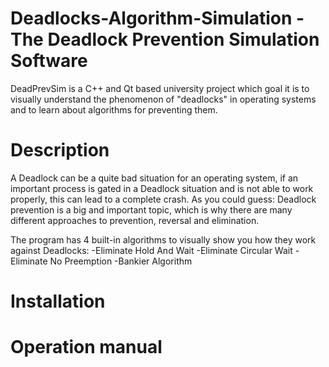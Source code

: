 # Deadlocks-Algorithm-Simulation - The Deadlock Prevention Simulation Software

DeadPrevSim is a C++ and Qt based university project which goal it is to visually understand the phenomenon of "deadlocks" in operating systems and to learn about algorithms for preventing them.

# Description
A Deadlock can be a quite bad situation for an operating system, if an important process is gated in a Deadlock situation and is not able to work properly, this can lead to a complete crash.
As you could guess: Deadlock prevention is a big and important topic, which is why there are many different approaches to prevention, reversal and elimination.

The program has 4 built-in algorithms to visually show you how they work against Deadlocks:
-Eliminate Hold And Wait
-Eliminate Circular Wait
-Eliminate No Preemption
-Bankier Algorithm

# Installation

# Operation manual
